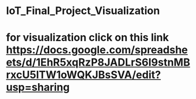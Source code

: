 # IoT_Final_Project_Visualization

# for visualization click on this link https://docs.google.com/spreadsheets/d/1EhR5xqRzP8JADLrS6I9stnMBrxcU5lTW1oWQKJBsSVA/edit?usp=sharing
